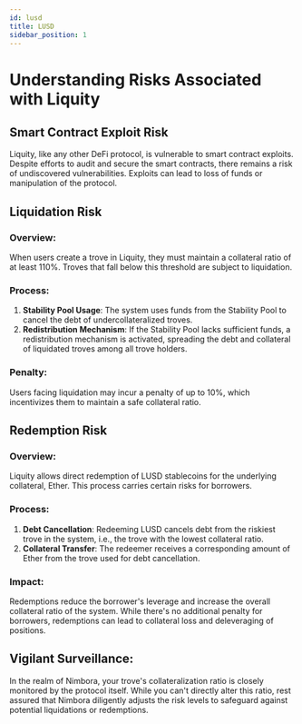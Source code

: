 ```yaml
---
id: lusd
title: LUSD
sidebar_position: 1
---
```


# Understanding Risks Associated with Liquity

## Smart Contract Exploit Risk

Liquity, like any other DeFi protocol, is vulnerable to smart contract exploits. Despite efforts to audit and secure the smart contracts, there remains a risk of undiscovered vulnerabilities. Exploits can lead to loss of funds or manipulation of the protocol.

## Liquidation Risk

### Overview:
When users create a trove in Liquity, they must maintain a collateral ratio of at least 110%. Troves that fall below this threshold are subject to liquidation.

### Process:
1. **Stability Pool Usage**: The system uses funds from the Stability Pool to cancel the debt of undercollateralized troves.
2. **Redistribution Mechanism**: If the Stability Pool lacks sufficient funds, a redistribution mechanism is activated, spreading the debt and collateral of liquidated troves among all trove holders.

### Penalty:
Users facing liquidation may incur a penalty of up to 10%, which incentivizes them to maintain a safe collateral ratio.

## Redemption Risk

### Overview:
Liquity allows direct redemption of LUSD stablecoins for the underlying collateral, Ether. This process carries certain risks for borrowers.

### Process:
1. **Debt Cancellation**: Redeeming LUSD cancels debt from the riskiest trove in the system, i.e., the trove with the lowest collateral ratio.
2. **Collateral Transfer**: The redeemer receives a corresponding amount of Ether from the trove used for debt cancellation.

### Impact:
Redemptions reduce the borrower's leverage and increase the overall collateral ratio of the system. While there's no additional penalty for borrowers, redemptions can lead to collateral loss and deleveraging of positions.


## Vigilant Surveillance:

In the realm of Nimbora, your trove's collateralization ratio is closely monitored by the protocol itself. While you can't directly alter this ratio, rest assured that Nimbora diligently adjusts the risk levels to safeguard against potential liquidations or redemptions.